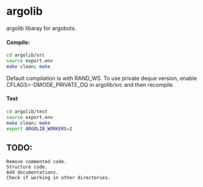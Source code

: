 # argolib
argolib libaray for argobots.

#### Compile:
```sh
cd argolib/src
source export.env
make clean; make
```

Default compilation is with RAND_WS.
To use private deque version, enable CFLAGS=-DMODE_PRIVATE_DQ in argolib/src
and then recompile.

#### Test
```sh
cd argolib/test
source export.env
make clean; make
export ARGOLIB_WORKERS=2
```

## TODO:
    Remove commented code.
    Structure code.
    Add documentations.
    Check if working in other directories.
